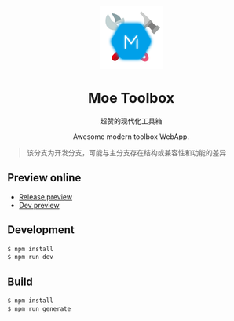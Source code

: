 <p align="center"><img src="/static/icon.png" alt="Logo" width="128" height="128" style="max-width: 100%;"></p>
<h1 align="center">Moe Toolbox</h1>
<p align="center">超赞的现代化工具箱</p>
<p align="center">Awesome modern toolbox WebApp.</p>

> 该分支为开发分支，可能与主分支存在结构或兼容性和功能的差异

## Preview online

* [Release preview](https://mtoolbox.now.sh/)
* [Dev preview](https://mtoolbox-dev.now.sh/)

## Development

```bash
$ npm install
$ npm run dev
```

## Build

```bash
$ npm install
$ npm run generate
```

